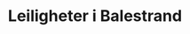 ---
# HUGO
menu:
  main:
    weight: 2
    name: Leiligheter

# SEO
sitemap:
  priority: 1

images: 
- src: /images/apartments/holmen-19b.jpg

# CONTENT
title: Leiligheter i Balestrand
description: Behov for å leie bolig? Vi har nye, moderne leiligheter midt i Balestrand sentrum. Lett tilkomst. Ferdig møblert, med komplett kjøkken og bad. Perfekt for deg som ønsker mer frihet.
intro-button: Vis alle leiligheter

intro: Vi bruker Airbnb som booking tjeneste, under finner du en oversikt over alle våre leiligheter. 
intro-button-text: Klikk for mer praktisk info

basic_apartments: Generell informasjon

---